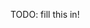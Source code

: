 <!-- Heads up! This is a generated file, do not edit directly. You can find the source at https://github.com/ember-learn/super-rentals-tutorial/blob/master/src/chapters/09-part-1-recap.md -->

TODO: fill this in!
